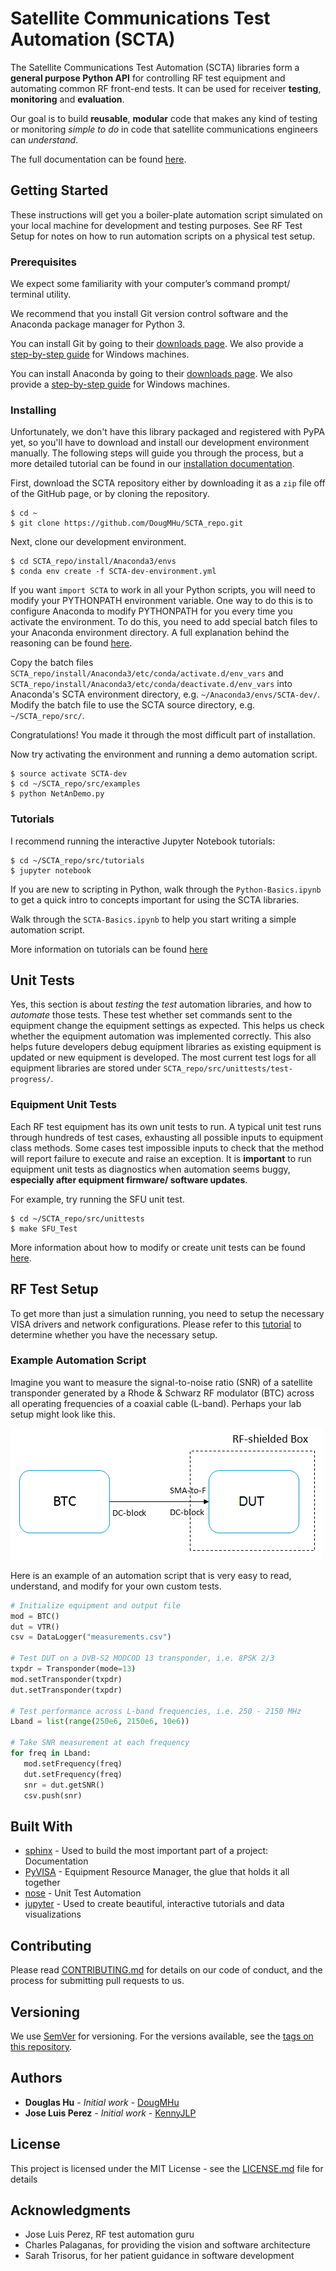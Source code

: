 # Satellite Communications Test Automation (SCTA)

The Satellite Communications Test Automation (SCTA) libraries form a __general purpose Python API__ for controlling RF test equipment and automating common RF front-end tests. It can be used for receiver __testing__, __monitoring__ and __evaluation__.

Our goal is to build __reusable__, __modular__ code that makes any kind of testing or monitoring _simple to do_ in code that satellite communications engineers can _understand_.

The full documentation can be found [here](broken-link).

## Getting Started

These instructions will get you a boiler-plate automation script simulated on your local machine for development and testing purposes. See RF Test Setup for notes on how to run automation scripts on a physical test setup.

### Prerequisites

We expect some familiarity with your computer’s command prompt/ terminal utility.

We recommend that you install Git version control software and the Anaconda package manager for Python 3.

You can install Git by going to their [downloads page](https://git-scm.com/downloads). We also provide a [step-by-step guide](broken-link) for Windows machines.

You can install Anaconda by going to their [downloads page](https://www.anaconda.com/download/). We also provide a [step-by-step guide](broken-link) for Windows machines.

### Installing

Unfortunately, we don't have this library packaged and registered with PyPA yet, so you'll have to download and install our development environment manually. The following steps will guide you through the process, but a more detailed tutorial can be found in our [installation documentation](broken-link).

First, download the SCTA repository either by downloading it as a ``zip`` file off of the GitHub page, or by cloning the repository.

```
$ cd ~
$ git clone https://github.com/DougMHu/SCTA_repo.git
```

Next, clone our development environment.

```
$ cd SCTA_repo/install/Anaconda3/envs
$ conda env create -f SCTA-dev-environment.yml
```

If you want ``import SCTA`` to work in all your Python scripts, you will need to modify your PYTHONPATH environment variable. One way to do this is to configure Anaconda to modify PYTHONPATH for you every time you activate the environment. To do this, you need to add special batch files to your Anaconda environment directory. A full explanation behind the reasoning can be found [here](https://conda.io/docs/user-guide/tasks/manage-environments.html#saving-environment-variables).

Copy the batch files ``SCTA_repo/install/Anaconda3/etc/conda/activate.d/env_vars`` and ``SCTA_repo/install/Anaconda3/etc/conda/deactivate.d/env_vars`` into Anaconda's SCTA environment directory, e.g. ``~/Anaconda3/envs/SCTA-dev/``. Modify the batch file to use the SCTA source directory, e.g. ``~/SCTA_repo/src/``.

Congratulations! You made it through the most difficult part of installation.

Now try activating the environment and running a demo automation script.

```
$ source activate SCTA-dev
$ cd ~/SCTA_repo/src/examples
$ python NetAnDemo.py
```

### Tutorials

I recommend running the interactive Jupyter Notebook tutorials:

```
$ cd ~/SCTA_repo/src/tutorials
$ jupyter notebook
```

If you are new to scripting in Python, walk through the ``Python-Basics.ipynb`` to get a quick intro to concepts important for using the SCTA libraries.

Walk through the ``SCTA-Basics.ipynb`` to help you start writing a simple automation script.

More information on tutorials can be found [here](broken-link)

## Unit Tests

Yes, this section is about _testing_ the _test_ automation libraries, and how to _automate_ those tests. These test whether set commands sent to the equipment change the equipment settings as expected. This helps us check whether the equipment automation was implemented correctly. This also helps future developers debug equipment libraries as existing equipment is updated or new equipment is developed. The most current test logs for all equipment libraries are stored under ``SCTA_repo/src/unittests/test-progress/``.

### Equipment Unit Tests

Each RF test equipment has its own unit tests to run. A typical unit test runs through hundreds of test cases, exhausting all possible inputs to equipment class methods. Some cases test impossible inputs to check that the method will report failure to execute and raise an exception. It is __important__ to run equipment unit tests as diagnostics when automation seems buggy, __especially after equipment firmware/ software updates__.

For example, try running the SFU unit test.

```
$ cd ~/SCTA_repo/src/unittests
$ make SFU_Test
```

More information about how to modify or create unit tests can be found [here](broken-link).

## RF Test Setup

To get more than just a simulation running, you need to setup the necessary VISA drivers and network configurations. Please refer to this [tutorial](broken-link) to determine whether you have the necessary setup.

### Example Automation Script

Imagine you want to measure the signal-to-noise ratio (SNR) of a satellite transponder generated by a Rhode & Schwarz RF modulator (BTC) across all operating frequencies of a coaxial cable (L-band). Perhaps your lab setup might look like this.

![RF front-end test block diagram](docs/_static/img/sensitivity-setup.PNG)

Here is an example of an automation script that is very easy to read, understand, and modify for your own custom tests.

```python
# Initialize equipment and output file
mod = BTC()
dut = VTR()
csv = DataLogger("measurements.csv")

# Test DUT on a DVB-S2 MODCOD 13 transponder, i.e. 8PSK 2/3
txpdr = Transponder(mode=13)
mod.setTransponder(txpdr)
dut.setTransponder(txpdr)

# Test performance across L-band frequencies, i.e. 250 - 2150 MHz
Lband = list(range(250e6, 2150e6, 10e6))

# Take SNR measurement at each frequency
for freq in Lband:
   mod.setFrequency(freq)
   dut.setFrequency(freq)
   snr = dut.getSNR()
   csv.push(snr)
```

## Built With

* [sphinx](http://www.sphinx-doc.org/en/stable/) - Used to build the most important part of a project: Documentation
* [PyVISA](https://pyvisa.readthedocs.io/en/stable/index.html) - Equipment Resource Manager, the glue that holds it all together
* [nose](http://nose.readthedocs.io/en/latest/index.html) - Unit Test Automation
* [jupyter](https://jupyter-notebook.readthedocs.io/en/stable/) - Used to create beautiful, interactive tutorials and data visualizations

## Contributing

Please read [CONTRIBUTING.md](CONTRIBUTING.md) for details on our code of conduct, and the process for submitting pull requests to us.

## Versioning

We use [SemVer](http://semver.org/) for versioning. For the versions available, see the [tags on this repository](https://github.com/your/project/tags). 

## Authors

* **Douglas Hu** - *Initial work* - [DougMHu](https://github.com/DougMHu)
* **Jose Luis Perez** - *Initial work* - [KennyJLP](https://github.com/KennyJLP)

## License

This project is licensed under the MIT License - see the [LICENSE.md](LICENSE.md) file for details

## Acknowledgments

* Jose Luis Perez, RF test automation guru
* Charles Palaganas, for providing the vision and software architecture
* Sarah Trisorus, for her patient guidance in software development
